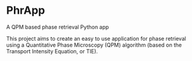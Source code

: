 PhrApp
======

A QPM based phase retrieval Python app

This project aims to create an easy to use application for phase retrieval using a Quantitative Phase Microscopy (QPM) algorithm
(based on the Transport Intensity Equation, or TIE).
